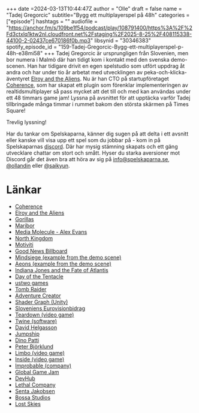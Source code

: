 +++
date =2024-03-13T10:44:47Z
author = "Olle"
draft = false 
name = "Tadej Gregorcic"
subtitle="Bygg ett multiplayerspel på 48h"
categories = ["episode"]
hashtags = ""
audiofile = "https://anchor.fm/s/109be1f54/podcast/play/108791400/https%3A%2F%2Fd3ctxlq1ktw2nl.cloudfront.net%2Fstaging%2F2025-8-25%2F408115338-44100-2-02437ce670186f0b.mp3"
libsynid = "30346383"
spotify_episode_id = "159-Tadej-Gregorcic-Bygg-ett-multiplayerspel-p-48h-e38mi58"
+++
Tadej Gregorcic är ursprungligen från Slovenien, men bor numera i Malmö där han tidigt kom i kontakt med den svenska demo-scenen. Han har tidigare drivit en egen spelstudio som utfört uppdrag åt andra och har under tio år arbetat med utvecklingen av peka-och-klicka-äventyret [Elroy and the Aliens](https://elroythegame.com/). Nu är han CTO på startupföretaget [Coherence](https://coherence.io/), som har skapat ett plugin som förenklar implementeringen av realtidsmultiplayer så pass mycket att det till och med kan användas under ett 48 timmars game jam! Lyssna på avsnittet för att upptäcka varför Tadej tillbringade många timmar i rummet bakom den största skärmen på Times Square!


Trevlig lyssning!

Har du tankar om Spelskaparna, känner dig sugen på att delta i ett avsnitt eller kanske vill visa upp ett spel som du jobbar på - kom in på Spelskaparnas [discord](https://discord.gg/hBHEXss). Där har mysig stämning skapats och ett gäng utvecklare chattar om stort och smått. Hyser du starka aversioner mot Discord går det även bra att höra av sig på info@spelskaparna.se, [@ollandin](https://twitter.com/ollelandin) eller [@saikyun](https://twitter.com/Saikyun).

# Länkar
* [Coherence](https://coherence.io/)
* [Elroy and the Aliens](https://elroythegame.com/)
* [Gorillas](https://en.wikipedia.org/wiki/Gorillas_(video_game))
* [Maribor](https://en.wikipedia.org/wiki/Maribor)
* [Media Molecule - Alex Evans](https://en.wikipedia.org/wiki/Media_Molecule#LittleBigPlanet)
* [North Kingdom](https://www.northkingdom.com/) 
* [Motiviti](https://motiviti.com/)
* [Good News Billboard](https://www.northkingdom.com/case/lg-goodnews)
* [Mindsiege (example from the demo scene)](https://www.pouet.net/prod.php?which=31840)
* [Aeons (example from the demo scene)](https://www.pouet.net/prod.php?which=58873)
* [Indiana Jones and the Fate of Atlantis](https://en.wikipedia.org/wiki/Indiana_Jones_and_the_Fate_of_Atlantis)
* [Day of the Tentacle](https://en.wikipedia.org/wiki/Day_of_the_Tentacle)
* [ustwo games](https://www.ustwogames.co.uk/)
* [Tomb Raider](https://en.wikipedia.org/wiki/Tomb_Raider)
* [Adventure Creator](https://adventurecreator.org/)
* [Shader Graph (Unity)](https://docs.unity3d.com/Manual/ShaderGraph.html)
* [Sloveniens Eurovisionbidrag](https://www.youtube.com/watch?v=uWcSsi7SliI)
* [Teardown (video game)](https://en.wikipedia.org/wiki/Teardown_(video_game))
* [Twine (software)](https://en.wikipedia.org/wiki/Twine_(software))
* [David Helgasson](https://en.wikipedia.org/wiki/Unity_Technologies#History)
* [Jumpship](https://jumpship.co.uk/)
* [Dino Patti](https://twitter.com/DinoPatti)
* [Peter Björklund](https://www.mobygames.com/person/154925/peter-bjorklund/)
* [Limbo (video game)](https://en.wikipedia.org/wiki/Limbo_(video_game))
* [Inside (video game)](https://en.wikipedia.org/wiki/Inside_(video_game))
* [Improbable (company)](https://en.wikipedia.org/wiki/Improbable_(company))
* [Global Game Jam](https://en.wikipedia.org/wiki/Global_Game_Jam)
* [DevHub](https://www.gamehabitat.se/devhub/)
* [Lethal Company](https://en.wikipedia.org/wiki/Lethal_Company)
* [Senta Jakobsen](https://www.mobygames.com/person/356948/senta-jakobsen/)
* [Bossa Studios](https://www.bossastudios.com/)
* [Lost Skies](https://www.youtube.com/watch?v=YYcQKTEauXQ)